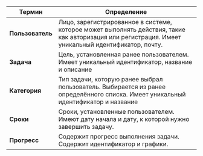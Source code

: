 | **Термин**         | **Определение**                                                                                                                                                 |
|--------------------|-----------------------------------------------------------------------------------------------------------------------------------------------------------------|
| **Пользователь**    | Лицо, зарегистрированное в системе, которое может выполнять действия, такие как авторизация или регистрация. Имеет уникальный идентификатор, почту. |
| **Задача**                                         | Цель, установленная ранее пользователем. Имеет уникальный идентификатор, название и описание
| **Категория**           | Тип задачи, которую ранее выбрал пользователь. Выбирается из ранее определённого списка. Имеет уникальный идентификатор и название                                              |
| **Сроки**   |Сроки, установленные пользователем. Имеют дату начала и дату, к которой нужно завершить задачу.                                                                                    |
| **Прогресс**            | Содержит прогресс выполнения задачи. Содержит идентификатор и графики.                                                                                |
